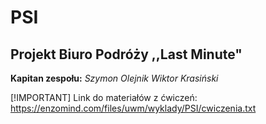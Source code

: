 # **PSI**
## Projekt Biuro Podróży ,,Last Minute"

**Kapitan zespołu:** *Szymon Olejnik*
*Wiktor Krasiński*

[!IMPORTANT]
Link do materiałów z ćwiczeń:
https://enzomind.com/files/uwm/wyklady/PSI/cwiczenia.txt
